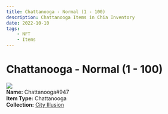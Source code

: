 ```yaml
---
title: Chattanooga - Normal (1 - 100)
description: Chattanooga Items in Chia Inventory
date: 2022-10-10
tags:
    - NFT
    - Items
---
```


# Chattanooga - Normal (1 - 100)
<div class="item_thumbnail">
<img loading="lazy" src="https://e3ibjjmy3xgzl2j4gzqbqb6lrnxuxptho3d33iwlzxtxweipbm.arweave.net/JtAU-pZjdzZXpPDZgGAfLi29Lvmd2x72iy83nexEPC0"><br/>
<div><strong>Name:</strong> Chattanooga#947</div>
<div><strong>Item Type:</strong> Chattanooga</div>
<div><strong>Collection:</strong> <a href="https://www.spacescan.io/xch/nft/collection/col1lend2dcn558km4wcwta4xnkfv3xpcmlp9kyt0m909emvfxechlyqdl5ndg">City Illusion</a></div>
</div>

